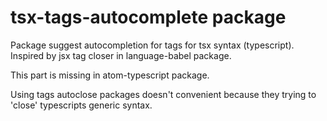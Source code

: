 # tsx-tags-autocomplete package

Package suggest autocompletion for tags for tsx syntax (typescript). Inspired by jsx tag closer in language-babel package.

This part is missing in atom-typescript package.

Using tags autoclose packages doesn't convenient because they trying to 'close' typescripts generic syntax.
